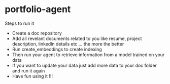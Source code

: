 # portfolio-agent
Steps to run it

- Create a doc repository
- Add all revelant documents related to you like resume, project description, linkedln details etc ... the more the better
- Run create_embeddings to create indexing
- Then run your agent to retrieve information from a model trained on your data
- If you want to update your data just add more data to your doc folder and run it again
- Have fun using it !!!
